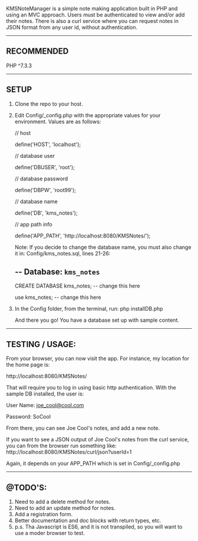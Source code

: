 KMSNoteManager is a simple note making application built in PHP and using an MVC approach.
Users must be authenticated to view and/or add their notes. There is also a curl service 
where you can request notes in JSON format from any user id, without authentication.

-------------------------------------------------------------------
RECOMMENDED
-------------------------------------------------------------------
PHP ^7.3.3

-------------------------------------------------------------------
SETUP
-------------------------------------------------------------------
1) Clone the repo to your host.

2) Edit Config/_config.php with the appropriate values for your environment.
   Values are as follows:
   
   // host
   
   define('HOST', 'localhost');

   // database user
   
   define('DBUSER', 'root');

   // database password
   
   define('DBPW', 'root99');

   // database name
   
   define('DB', 'kms_notes');

   // app path info
   
   define('APP_PATH', 'http://localhost:8080/KMSNotes/');
   
   Note: If you decide to change the database name, you must also change it in:
   Config/kms_notes.sql, lines 21-26:
   
   -- Database: `kms_notes`
   --

   CREATE DATABASE kms_notes; -- change this here

   use kms_notes; -- change this here
   
3) In the Config folder, from the terminal, run:
   php installDB.php
   
   And there you go! You have a database set up with sample content.


-------------------------------------------------------------------
TESTING / USAGE: 
-------------------------------------------------------------------

From your browser, you can now visit the app. For instance, my location
for the home page is:

http://localhost:8080/KMSNotes/

That will require you to log in using basic http authentication. With the sample
DB installed, the user is:


User Name: joe_cool@cool.com

Password: SoCool

From there, you can see Joe Cool's notes, and add a new note.

If you want to see a JSON output of Joe Cool's notes from the curl service, you can from the browser run
something like: http://localhost:8080/KMSNotes/curl/json?userId=1

Again, it depends on your APP_PATH which is set in Config/_config.php

-------------------------------------------------------------------
@TODO'S: 
-------------------------------------------------------------------
1) Need to add a delete method for notes.
2) Need to add an update method for notes.
3) Add a registration form.
4) Better documentation and doc blocks with return types, etc.
5) p.s. Tha Javascript is ES6, and it is not transpiled, so you will want to use a moder browser to test.

